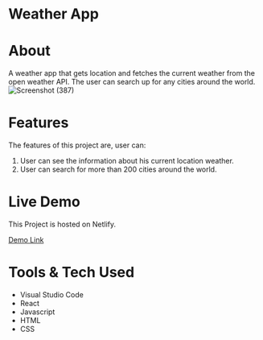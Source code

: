 # Weather App 

# About
A weather app that gets location and fetches the current weather from the open weather API. The user can search up for any cities around the world.
![Screenshot (387)](https://user-images.githubusercontent.com/98938137/205215212-666d24bf-df37-4650-aca1-6aabb961bb27.png)

# Features
The features of this project are, user can:
1. User can see the information about his current location weather.
2. User can search for more than 200 cities around the world.

# Live Demo
This Project is hosted on  Netlify.

  [Demo Link](https://fahad-weather-application.netlify.app/)
  
 # Tools & Tech Used
- Visual Studio Code
- React
- Javascript
- HTML
- CSS

